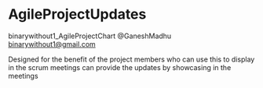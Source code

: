 # AgileProjectUpdates
binarywithout1_AgileProjectChart
@GaneshMadhu binarywithout1@gmail.com


Designed for the benefit of the project members 
who can use this to display in the scrum meetings
can provide the updates by showcasing in the meetings

